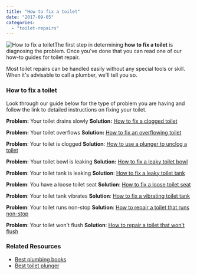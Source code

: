 ```yaml
---
title: "How to fix a toilet"
date: "2017-09-05"
categories: 
  - "toilet-repairs"
---
```


![How to fix a toilet](images/toilet-bowl-water-300x200.jpg)The first step in determining **how to fix a toilet** is diagnosing the problem. Once you've done that you can read one of our how-to guides for toilet repair.

Most toilet repairs can be handled easily without any special tools or skill. When it's advisable to call a plumber, we'll tell you so.

### How to fix a toilet

Look through our guide below for the type of problem you are having and follow the link to detailed instructions on fixing your toilet.

**Problem:** Your toilet drains slowly **Solution:** [How to fix a clogged toilet](https://fixatoilet.com/toilet-drains-slowly/)

**Problem:** Your toilet overflows **Solution:** [How to fix an overflowing toilet](https://fixatoilet.com/clogged-toilet-bowl-overflows/)

**Problem**: Your toilet is clogged **Solution**: [How to use a plunger to unclog a toilet](https://fixatoilet.com/how-to-use-a-plunger/)

**Problem:** Your toilet bowl is leaking **Solution:** [How to fix a leaky toilet bowl](https://fixatoilet.com/leaky-toilet-bowl/)

**Problem**: Your toilet tank is leaking **Solution**: [How to fix a leaky toilet tank](https://fixatoilet.com/leaky-toilet-water-under-tank/)

**Problem**: You have a loose toilet seat **Solution**: [How to fix a loose toilet seat](https://fixatoilet.com/loose-toilet-seat/)

**Problem**: Your toilet tank vibrates **Solution**: [How to fix a vibrating toilet tank](https://fixatoilet.com/toilet-tank-vibrates-when-it-fills/)

**Problem**: Your toilet runs non-stop **Solution**: [How to repair a toilet that runs non-stop](https://fixatoilet.com/toilet-runs-non-stop/)

**Problem**: Your toilet won't flush **Solution**: [How to repair a toilet that won't flush](https://fixatoilet.com/toilet-wont-flush/)

### Related Resources

- [Best plumbing books](http://fixafaucet.com/plumbing-repair-books/)
- [Best toilet plunger](http://fixatoilet.com/best-toilet-plunger-2017/)
